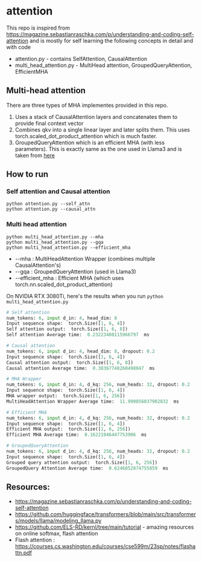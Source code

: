 # attention

This repo is inspired from https://magazine.sebastianraschka.com/p/understanding-and-coding-self-attention and is mostly for self learning the following concepts in detail and with code

* attention.py - contains SelfAttention, CausalAttention
* multi_head_attention.py - MultiHead attention, GroupedQueryAttention, EfficientMHA

## Multi-head attention
There are three types of MHA implementes provided in this repo. 
1) Uses a stack of CausalAttention layers and concatenates them to provide final context vector
2) Combines qkv into a single linear layer and later splits them. This uses torch.scaled_dot_product_attention which is much faster. 
3) GroupedQueryAttention which is an efficient MHA (with less parameters). This is exactly
same as the one used in Llama3 and is taken from <a href="https://github.com/huggingface/transformers/blob/8c12690cecbb97e187861e386f7a0ac790e4236c/src/transformers/models/llama/modeling_llama.py#L355-L371">here</a>

## How to run

### Self attention and Causal attention
```
python attention.py --self_attn
python attention.py --causal_attn
```

### Multi head attention
```
python multi_head_attention.py --mha
python multi_head_attention.py --gqa 
python multi_head_attention.py --efficient_mha
```

* --mha : MultiHeadAttention Wrapper (combines multiple CausalAttention's)
* --gqa : GroupedQueryAttention (used in Llama3)
* --efficient_mha : Efficient MHA (which uses torch.nn.scaled_dot_product_attention)


On NVIDIA RTX 3080Ti, here's the results when you run `python multi_head_attention.py`

```py
# Self attention
num_tokens: 6, input d_in: 4, head_dim: 8
Input sequence shape:  torch.Size([1, 6, 4])
Self attention output:  torch.Size([1, 6, 8])
Self attention Average time:  0.23223400115966797  ms

# Causal attention
num_tokens: 6, input d_in: 4, head_dim: 8, dropout: 0.2
Input sequence shape:  torch.Size([1, 6, 4])
Causal attention output:  torch.Size([1, 6, 8])
Causal attention Average time:  0.38367748260498047  ms

# MHA Wrapper
num_tokens: 6, input d_in: 4, d_kq: 256, num_heads: 32, dropout: 0.2
Input sequence shape:  torch.Size([1, 6, 4])
MHA wrapper output:  torch.Size([1, 6, 256])
MultiHeadAttention Wrapper Average time:  11.990056037902832  ms

# Efficient MHA
num_tokens: 6, input d_in: 4, d_kq: 256, num_heads: 32, dropout: 0.2
Input sequence shape:  torch.Size([1, 6, 4])
Efficient MHA output:  torch.Size([1, 6, 256])
Efficient MHA Average time:  0.16221046447753906  ms

# GroupedQueryAttention
num_tokens: 6, input d_in: 4, d_kq: 256, num_heads: 32, dropout: 0.2
Input sequence shape:  torch.Size([1, 6, 4])
Grouped query attention output:  torch.Size([1, 6, 256])
GroupedQuery Attention Average time:  0.6246852874755859  ms
```

## Resources:

* https://magazine.sebastianraschka.com/p/understanding-and-coding-self-attention
* https://github.com/huggingface/transformers/blob/main/src/transformers/models/llama/modeling_llama.py
* https://github.com/ELS-RD/kernl/tree/main/tutorial - amazing resources on online softmax, flash attention
* Flash attention : https://courses.cs.washington.edu/courses/cse599m/23sp/notes/flashattn.pdf



